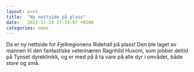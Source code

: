```yaml
---
layout: post
title:  "Ny nettside på plass"
date:   2022-11-14 17:14:07 +0100
categories: news
---
```


Da er ny nettside for Fjellregionens Ridehall på plass! Den ble laget av mannen
til den fantastiske veterinæren Ragnhild Husom, som jobber deltid på Tynset
dyreklinikk, og er med på å ta vare på alle dyr i området, både store og små.
